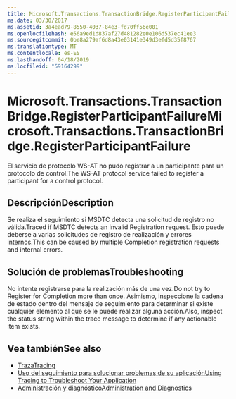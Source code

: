 ```yaml
---
title: Microsoft.Transactions.TransactionBridge.RegisterParticipantFailure
ms.date: 03/30/2017
ms.assetid: 3a4ead79-8550-4037-84e3-fd70ff56e001
ms.openlocfilehash: e56a9ed1d837af27d481282e0e106d537ec41ee3
ms.sourcegitcommit: 0be8a279af6d8a43e03141e349d3efd5d35f8767
ms.translationtype: MT
ms.contentlocale: es-ES
ms.lasthandoff: 04/18/2019
ms.locfileid: "59164299"
---
```

# <a name="microsofttransactionstransactionbridgeregisterparticipantfailure"></a><span data-ttu-id="97304-102">Microsoft.Transactions.TransactionBridge.RegisterParticipantFailure</span><span class="sxs-lookup"><span data-stu-id="97304-102">Microsoft.Transactions.TransactionBridge.RegisterParticipantFailure</span></span>
<span data-ttu-id="97304-103">El servicio de protocolo WS-AT no pudo registrar a un participante para un protocolo de control.</span><span class="sxs-lookup"><span data-stu-id="97304-103">The WS-AT protocol service failed to register a participant for a control protocol.</span></span>  
  
## <a name="description"></a><span data-ttu-id="97304-104">Descripción</span><span class="sxs-lookup"><span data-stu-id="97304-104">Description</span></span>  
 <span data-ttu-id="97304-105">Se realiza el seguimiento si MSDTC detecta una solicitud de registro no válida.</span><span class="sxs-lookup"><span data-stu-id="97304-105">Traced if MSDTC detects an invalid Registration request.</span></span> <span data-ttu-id="97304-106">Esto puede deberse a varias solicitudes de registro de realización y errores internos.</span><span class="sxs-lookup"><span data-stu-id="97304-106">This can be caused by  multiple Completion registration requests and internal errors.</span></span>  
  
## <a name="troubleshooting"></a><span data-ttu-id="97304-107">Solución de problemas</span><span class="sxs-lookup"><span data-stu-id="97304-107">Troubleshooting</span></span>  
 <span data-ttu-id="97304-108">No intente registrarse para la realización más de una vez.</span><span class="sxs-lookup"><span data-stu-id="97304-108">Do not try to Register for Completion more than once.</span></span>  <span data-ttu-id="97304-109">Asimismo, inspeccione la cadena de estado dentro del mensaje de seguimiento para determinar si existe cualquier elemento al que se le puede realizar alguna acción.</span><span class="sxs-lookup"><span data-stu-id="97304-109">Also, inspect the status string within the trace message to determine if any actionable item exists.</span></span>  
  
## <a name="see-also"></a><span data-ttu-id="97304-110">Vea también</span><span class="sxs-lookup"><span data-stu-id="97304-110">See also</span></span>

- [<span data-ttu-id="97304-111">Traza</span><span class="sxs-lookup"><span data-stu-id="97304-111">Tracing</span></span>](../../../../../docs/framework/wcf/diagnostics/tracing/index.md)
- [<span data-ttu-id="97304-112">Uso del seguimiento para solucionar problemas de su aplicación</span><span class="sxs-lookup"><span data-stu-id="97304-112">Using Tracing to Troubleshoot Your Application</span></span>](../../../../../docs/framework/wcf/diagnostics/tracing/using-tracing-to-troubleshoot-your-application.md)
- [<span data-ttu-id="97304-113">Administración y diagnóstico</span><span class="sxs-lookup"><span data-stu-id="97304-113">Administration and Diagnostics</span></span>](../../../../../docs/framework/wcf/diagnostics/index.md)

